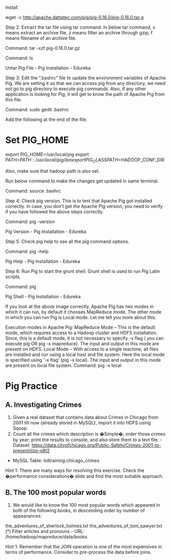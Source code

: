 Install

wget -c http://apache.dattatec.com/pig/pig-0.16.0/pig-0.16.0.tar.g

Step 2: Extract the tar file using tar command. In below tar command, x means extract an archive file, z means filter an archive through gzip, f means filename of an archive file.

Command: tar -xzf pig-0.16.0.tar.gz

Command: ls

Untar Pig File - Pig Installation - Edureka

Step 3: Edit the “.bashrc” file to update the environment variables of Apache Pig. We are setting it so that we can access pig from any directory, we need not go to pig directory to execute pig commands. Also, if any other application is looking for Pig, it will get to know the path of Apache Pig from this file.

Command:  sudo gedit .bashrc

Add the following at the end of the file:

# Set PIG_HOME

export PIG_HOME=/usr/local/pig
export PATH=$PATH:/usr/local/pig/bin
export PIG_CLASSPATH=$HADOOP_CONF_DIR

Also, make sure that hadoop path is also set.

Run below command to make the changes get updated in same terminal.

Command: source .bashrc

Step 4: Check pig version. This is to test that Apache Pig got installed correctly. In case, you don’t get the Apache Pig version, you need to verify if you have followed the above steps correctly.

Command: pig -version

Pig Version - Pig Installation - Edureka

Step 5: Check pig help to see all the pig command options.

Command: pig -help

Pig Help - Pig Installation - Edureka

Step 6: Run Pig to start the grunt shell. Grunt shell is used to run Pig Latin scripts.

Command: pig

Pig Shell - Pig Installation - Edureka

If you look at the above image correctly, Apache Pig has two modes in which it can run, by default it chooses MapReduce mode. The other mode in which you can run Pig is Local mode. Let me tell you more about this.

Execution modes in Apache Pig:
MapReduce Mode – This is the default mode, which requires access to a Hadoop cluster and HDFS installation. Since, this is a default mode, it is not necessary to specify -x flag ( you can execute pig OR pig -x mapreduce). The input and output in this mode are present on HDFS.
Local Mode – With access to a single machine, all files are installed and run using a local host and file system. Here the local mode is specified using ‘-x flag’ (pig -x local). The input and output in this mode are present on local file system.
Command: pig -x local


# Pig Practice

## A. Investigating Crimes
1. Given a real dataset that contains data about Crimes in Chicago from 2001 till now (already stored in MySQL), import it into HDFS using Sqoop.
2. Count all the crimes which description is �Simple�; order those crimes by year; print the results to console, and also store them to a text file.     -
Dataset: https://data.cityofchicago.org/Public-Safety/Crimes-2001-to-present/ijzp-q8t2
- MySQL Table: bdtraining.chicago_crimes

Hint 1: There are many ways for resolving this exercise. Check the �performance considerations� slide and find the most suitable approach.

## B. The 100 most popular words
1. We would like to know the 100 most popular words which appeared in both of the following books, in descending order by number of appearances:

 the_adventures_of_sherlock_holmes.txt
 the_adventures_of_tom_sawyer.txt
 (*) Filter articles and pronouns
        - URL: /home/hadoop/mapreduce/data/books

Hint 1: Remember that the JOIN operation is one of the most expensives in terms of performance. Consider to pre-process the data before joins.
